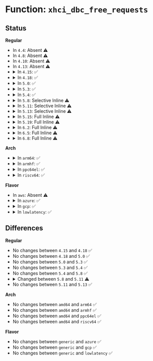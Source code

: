 # Function: <code>xhci_dbc_free_requests</code>

## Status
<b>Regular</b>
<ul>
<li>
In <code>4.4</code>: Absent ⚠️
</li>
<li>
In <code>4.8</code>: Absent ⚠️
</li>
<li>
In <code>4.10</code>: Absent ⚠️
</li>
<li>
In <code>4.13</code>: Absent ⚠️
</li>
<li>
<details>
<summary>In <code>4.15</code>: ✅</summary>

```c
void xhci_dbc_free_requests(struct dbc_ep *dep, struct list_head *head);
```

**Collision:** Unique Static

**Inline:** No

**Transformation:** False

**Instances:**

```
In drivers/usb/host/xhci-dbgtty.c (ffffffff817743d0)
Location: drivers/usb/host/xhci-dbgtty.c:158
Inline: False
Direct callers:
  - drivers/usb/host/xhci-dbgtty.c:xhci_dbc_tty_unregister_device
  - drivers/usb/host/xhci-dbgtty.c:xhci_dbc_tty_unregister_device
  - drivers/usb/host/xhci-dbgtty.c:xhci_dbc_tty_unregister_device
  - drivers/usb/host/xhci-dbgtty.c:xhci_dbc_tty_register_device
  - drivers/usb/host/xhci-dbgtty.c:xhci_dbc_tty_register_device
```
**Symbols:**

```
ffffffff817743d0-ffffffff81774446: xhci_dbc_free_requests (STB_LOCAL)
```
</details>
</li>
<li>
<details>
<summary>In <code>4.18</code>: ✅</summary>

```c
void xhci_dbc_free_requests(struct dbc_ep *dep, struct list_head *head);
```

**Collision:** Unique Static

**Inline:** No

**Transformation:** False

**Instances:**

```
In drivers/usb/host/xhci-dbgtty.c (ffffffff817b4de0)
Location: drivers/usb/host/xhci-dbgtty.c:161
Inline: False
Direct callers:
  - drivers/usb/host/xhci-dbgtty.c:xhci_dbc_tty_unregister_device
  - drivers/usb/host/xhci-dbgtty.c:xhci_dbc_tty_unregister_device
  - drivers/usb/host/xhci-dbgtty.c:xhci_dbc_tty_unregister_device
  - drivers/usb/host/xhci-dbgtty.c:xhci_dbc_tty_register_device
  - drivers/usb/host/xhci-dbgtty.c:xhci_dbc_tty_register_device
```
**Symbols:**

```
ffffffff817b4de0-ffffffff817b4e55: xhci_dbc_free_requests (STB_LOCAL)
```
</details>
</li>
<li>
<details>
<summary>In <code>5.0</code>: ✅</summary>

```c
void xhci_dbc_free_requests(struct dbc_ep *dep, struct list_head *head);
```

**Collision:** Unique Static

**Inline:** No

**Transformation:** False

**Instances:**

```
In drivers/usb/host/xhci-dbgtty.c (ffffffff817db330)
Location: drivers/usb/host/xhci-dbgtty.c:161
Inline: False
Direct callers:
  - drivers/usb/host/xhci-dbgtty.c:xhci_dbc_tty_unregister_device
  - drivers/usb/host/xhci-dbgtty.c:xhci_dbc_tty_unregister_device
  - drivers/usb/host/xhci-dbgtty.c:xhci_dbc_tty_unregister_device
  - drivers/usb/host/xhci-dbgtty.c:xhci_dbc_tty_register_device
  - drivers/usb/host/xhci-dbgtty.c:xhci_dbc_tty_register_device
```
**Symbols:**

```
ffffffff817db330-ffffffff817db3a5: xhci_dbc_free_requests (STB_LOCAL)
```
</details>
</li>
<li>
<details>
<summary>In <code>5.3</code>: ✅</summary>

```c
void xhci_dbc_free_requests(struct dbc_ep *dep, struct list_head *head);
```

**Collision:** Unique Static

**Inline:** No

**Transformation:** False

**Instances:**

```
In drivers/usb/host/xhci-dbgtty.c (ffffffff8181bd40)
Location: drivers/usb/host/xhci-dbgtty.c:161
Inline: False
Direct callers:
  - drivers/usb/host/xhci-dbgtty.c:xhci_dbc_tty_unregister_device
  - drivers/usb/host/xhci-dbgtty.c:xhci_dbc_tty_unregister_device
  - drivers/usb/host/xhci-dbgtty.c:xhci_dbc_tty_unregister_device
  - drivers/usb/host/xhci-dbgtty.c:xhci_dbc_tty_register_device
  - drivers/usb/host/xhci-dbgtty.c:xhci_dbc_tty_register_device
```
**Symbols:**

```
ffffffff8181bd40-ffffffff8181bdb5: xhci_dbc_free_requests (STB_LOCAL)
```
</details>
</li>
<li>
<details>
<summary>In <code>5.4</code>: ✅</summary>

```c
void xhci_dbc_free_requests(struct dbc_ep *dep, struct list_head *head);
```

**Collision:** Unique Static

**Inline:** No

**Transformation:** False

**Instances:**

```
In drivers/usb/host/xhci-dbgtty.c (ffffffff8184d100)
Location: drivers/usb/host/xhci-dbgtty.c:161
Inline: False
Direct callers:
  - drivers/usb/host/xhci-dbgtty.c:xhci_dbc_tty_unregister_device
  - drivers/usb/host/xhci-dbgtty.c:xhci_dbc_tty_unregister_device
  - drivers/usb/host/xhci-dbgtty.c:xhci_dbc_tty_unregister_device
  - drivers/usb/host/xhci-dbgtty.c:xhci_dbc_tty_register_device
  - drivers/usb/host/xhci-dbgtty.c:xhci_dbc_tty_register_device
```
**Symbols:**

```
ffffffff8184d100-ffffffff8184d175: xhci_dbc_free_requests (STB_LOCAL)
```
</details>
</li>
<li>
<details>
<summary>In <code>5.8</code>: Selective Inline ⚠️</summary>

```c
void xhci_dbc_free_requests(struct dbc_ep *dep, struct list_head *head);
```

**Collision:** Unique Static

**Inline:** Selective

**Transformation:** False

**Instances:**

```
In drivers/usb/host/xhci-dbgtty.c (ffffffff819203d2)
Location: drivers/usb/host/xhci-dbgtty.c:161
Inline: True
Inline callers:
  - drivers/usb/host/xhci-dbgtty.c:xhci_dbc_tty_unregister_device
  - drivers/usb/host/xhci-dbgtty.c:xhci_dbc_tty_unregister_device
  - drivers/usb/host/xhci-dbgtty.c:xhci_dbc_tty_unregister_device
Direct callers:
  - drivers/usb/host/xhci-dbgtty.c:xhci_dbc_tty_register_device
  - drivers/usb/host/xhci-dbgtty.c:xhci_dbc_tty_register_device
```
**Symbols:**

```
ffffffff8191f8f0-ffffffff8191f965: xhci_dbc_free_requests (STB_LOCAL)
```
</details>
</li>
<li>
<details>
<summary>In <code>5.11</code>: Selective Inline ⚠️</summary>

```c
void xhci_dbc_free_requests(struct list_head *head);
```

**Collision:** Unique Static

**Inline:** Selective

**Transformation:** False

**Instances:**

```
In drivers/usb/host/xhci-dbgtty.c (ffffffff8192779b)
Location: drivers/usb/host/xhci-dbgtty.c:170
Inline: True
Inline callers:
  - drivers/usb/host/xhci-dbgtty.c:xhci_dbc_tty_unregister_device
  - drivers/usb/host/xhci-dbgtty.c:xhci_dbc_tty_unregister_device
  - drivers/usb/host/xhci-dbgtty.c:xhci_dbc_tty_unregister_device
Direct callers:
  - drivers/usb/host/xhci-dbgtty.c:xhci_dbc_tty_register_device
  - drivers/usb/host/xhci-dbgtty.c:xhci_dbc_tty_register_device
```
**Symbols:**

```
ffffffff81926c70-ffffffff81926cdd: xhci_dbc_free_requests (STB_LOCAL)
```
</details>
</li>
<li>
<details>
<summary>In <code>5.13</code>: Selective Inline ⚠️</summary>

```c
void xhci_dbc_free_requests(struct list_head *head);
```

**Collision:** Unique Static

**Inline:** Selective

**Transformation:** False

**Instances:**

```
In drivers/usb/host/xhci-dbgtty.c (ffffffff8190ad6b)
Location: drivers/usb/host/xhci-dbgtty.c:170
Inline: True
Inline callers:
  - drivers/usb/host/xhci-dbgtty.c:xhci_dbc_tty_unregister_device
  - drivers/usb/host/xhci-dbgtty.c:xhci_dbc_tty_unregister_device
  - drivers/usb/host/xhci-dbgtty.c:xhci_dbc_tty_unregister_device
Direct callers:
  - drivers/usb/host/xhci-dbgtty.c:xhci_dbc_tty_register_device
  - drivers/usb/host/xhci-dbgtty.c:xhci_dbc_tty_register_device
```
**Symbols:**

```
ffffffff8190a350-ffffffff8190a3bd: xhci_dbc_free_requests (STB_LOCAL)
```
</details>
</li>
<li>
<details>
<summary>In <code>5.15</code>: Full Inline ⚠️</summary>

**Collision:** Unique Static

**Inline:** Full

**Transformation:** False

**Instances:**

```
In drivers/usb/host/xhci-dbgtty.c (ffffffff819ab427)
Location: drivers/usb/host/xhci-dbgtty.c:170
Inline: True
Inline callers:
  - drivers/usb/host/xhci-dbgtty.c:xhci_dbc_tty_unregister_device
  - drivers/usb/host/xhci-dbgtty.c:xhci_dbc_tty_unregister_device
  - drivers/usb/host/xhci-dbgtty.c:xhci_dbc_tty_unregister_device
  - drivers/usb/host/xhci-dbgtty.c:xhci_dbc_tty_register_device
  - drivers/usb/host/xhci-dbgtty.c:xhci_dbc_tty_register_device
```
</details>
</li>
<li>
<details>
<summary>In <code>5.19</code>: Full Inline ⚠️</summary>

**Collision:** Unique Static

**Inline:** Full

**Transformation:** False

**Instances:**

```
In drivers/usb/host/xhci-dbgtty.c (ffffffff81b09763)
Location: drivers/usb/host/xhci-dbgtty.c:170
Inline: True
Inline callers:
  - drivers/usb/host/xhci-dbgtty.c:xhci_dbc_tty_unregister_device
  - drivers/usb/host/xhci-dbgtty.c:xhci_dbc_tty_unregister_device
  - drivers/usb/host/xhci-dbgtty.c:xhci_dbc_tty_unregister_device
  - drivers/usb/host/xhci-dbgtty.c:xhci_dbc_tty_register_device
  - drivers/usb/host/xhci-dbgtty.c:xhci_dbc_tty_register_device
```
</details>
</li>
<li>
<details>
<summary>In <code>6.2</code>: Full Inline ⚠️</summary>

**Collision:** Unique Static

**Inline:** Full

**Transformation:** False

**Instances:**

```
In drivers/usb/host/xhci-dbgtty.c (ffffffff81c99533)
Location: drivers/usb/host/xhci-dbgtty.c:170
Inline: True
Inline callers:
  - drivers/usb/host/xhci-dbgtty.c:xhci_dbc_tty_unregister_device
  - drivers/usb/host/xhci-dbgtty.c:xhci_dbc_tty_unregister_device
  - drivers/usb/host/xhci-dbgtty.c:xhci_dbc_tty_unregister_device
  - drivers/usb/host/xhci-dbgtty.c:xhci_dbc_tty_register_device
  - drivers/usb/host/xhci-dbgtty.c:xhci_dbc_tty_register_device
```
</details>
</li>
<li>
<details>
<summary>In <code>6.5</code>: Full Inline ⚠️</summary>

**Collision:** Unique Static

**Inline:** Full

**Transformation:** False

**Instances:**

```
In drivers/usb/host/xhci-dbgtty.c (ffffffff81d008e3)
Location: drivers/usb/host/xhci-dbgtty.c:170
Inline: True
Inline callers:
  - drivers/usb/host/xhci-dbgtty.c:xhci_dbc_tty_unregister_device
  - drivers/usb/host/xhci-dbgtty.c:xhci_dbc_tty_unregister_device
  - drivers/usb/host/xhci-dbgtty.c:xhci_dbc_tty_unregister_device
  - drivers/usb/host/xhci-dbgtty.c:xhci_dbc_tty_register_device
  - drivers/usb/host/xhci-dbgtty.c:xhci_dbc_tty_register_device
```
</details>
</li>
<li>
<details>
<summary>In <code>6.8</code>: Full Inline ⚠️</summary>

**Collision:** Unique Static

**Inline:** Full

**Transformation:** False

**Instances:**

```
In drivers/usb/host/xhci-dbgtty.c (ffffffff81db63e3)
Location: drivers/usb/host/xhci-dbgtty.c:170
Inline: True
Inline callers:
  - drivers/usb/host/xhci-dbgtty.c:xhci_dbc_tty_unregister_device
  - drivers/usb/host/xhci-dbgtty.c:xhci_dbc_tty_unregister_device
  - drivers/usb/host/xhci-dbgtty.c:xhci_dbc_tty_unregister_device
  - drivers/usb/host/xhci-dbgtty.c:xhci_dbc_tty_register_device
  - drivers/usb/host/xhci-dbgtty.c:xhci_dbc_tty_register_device
```
</details>
</li>
</ul>
<b>Arch</b>
<ul>
<li>
<details>
<summary>In <code>arm64</code>: ✅</summary>

```c
void xhci_dbc_free_requests(struct dbc_ep *dep, struct list_head *head);
```

**Collision:** Unique Static

**Inline:** No

**Transformation:** False

**Instances:**

```
In drivers/usb/host/xhci-dbgtty.c (ffff800010a8c358)
Location: drivers/usb/host/xhci-dbgtty.c:161
Inline: False
Direct callers:
  - drivers/usb/host/xhci-dbgtty.c:xhci_dbc_tty_unregister_device
  - drivers/usb/host/xhci-dbgtty.c:xhci_dbc_tty_unregister_device
  - drivers/usb/host/xhci-dbgtty.c:xhci_dbc_tty_unregister_device
  - drivers/usb/host/xhci-dbgtty.c:xhci_dbc_tty_register_device
  - drivers/usb/host/xhci-dbgtty.c:xhci_dbc_tty_register_device
```
**Symbols:**

```
ffff800010a8c358-ffff800010a8c3e4: xhci_dbc_free_requests (STB_LOCAL)
```
</details>
</li>
<li>
<details>
<summary>In <code>armhf</code>: ✅</summary>

```c
void xhci_dbc_free_requests(struct dbc_ep *dep, struct list_head *head);
```

**Collision:** Unique Static

**Inline:** No

**Transformation:** False

**Instances:**

```
In drivers/usb/host/xhci-dbgtty.c (c0b5f5b0)
Location: drivers/usb/host/xhci-dbgtty.c:161
Inline: False
Direct callers:
  - drivers/usb/host/xhci-dbgtty.c:xhci_dbc_tty_unregister_device
  - drivers/usb/host/xhci-dbgtty.c:xhci_dbc_tty_unregister_device
  - drivers/usb/host/xhci-dbgtty.c:xhci_dbc_tty_unregister_device
  - drivers/usb/host/xhci-dbgtty.c:xhci_dbc_tty_register_device
  - drivers/usb/host/xhci-dbgtty.c:xhci_dbc_tty_register_device
```
**Symbols:**

```
c0b5f5b0-c0b5f624: xhci_dbc_free_requests (STB_LOCAL)
```
</details>
</li>
<li>
<details>
<summary>In <code>ppc64el</code>: ✅</summary>

```c
void xhci_dbc_free_requests(struct dbc_ep *dep, struct list_head *head);
```

**Collision:** Unique Static

**Inline:** No

**Transformation:** False

**Instances:**

```
In drivers/usb/host/xhci-dbgtty.c (c000000000b68b10)
Location: drivers/usb/host/xhci-dbgtty.c:161
Inline: False
Direct callers:
  - drivers/usb/host/xhci-dbgtty.c:xhci_dbc_tty_unregister_device
  - drivers/usb/host/xhci-dbgtty.c:xhci_dbc_tty_unregister_device
  - drivers/usb/host/xhci-dbgtty.c:xhci_dbc_tty_unregister_device
  - drivers/usb/host/xhci-dbgtty.c:xhci_dbc_tty_register_device
  - drivers/usb/host/xhci-dbgtty.c:xhci_dbc_tty_register_device
```
**Symbols:**

```
c000000000b68b10-c000000000b68bec: xhci_dbc_free_requests (STB_LOCAL)
```
</details>
</li>
<li>
<details>
<summary>In <code>riscv64</code>: ✅</summary>

```c
void xhci_dbc_free_requests(struct dbc_ep *dep, struct list_head *head);
```

**Collision:** Unique Static

**Inline:** No

**Transformation:** False

**Instances:**

```
In drivers/usb/host/xhci-dbgtty.c (ffffffe0006a135e)
Location: drivers/usb/host/xhci-dbgtty.c:161
Inline: False
Direct callers:
  - drivers/usb/host/xhci-dbgtty.c:xhci_dbc_tty_unregister_device
  - drivers/usb/host/xhci-dbgtty.c:xhci_dbc_tty_unregister_device
  - drivers/usb/host/xhci-dbgtty.c:xhci_dbc_tty_unregister_device
  - drivers/usb/host/xhci-dbgtty.c:xhci_dbc_tty_register_device
  - drivers/usb/host/xhci-dbgtty.c:xhci_dbc_tty_register_device
```
**Symbols:**

```
ffffffe0006a135e-ffffffe0006a13d6: xhci_dbc_free_requests (STB_LOCAL)
```
</details>
</li>
</ul>
<b>Flavor</b>
<ul>
<li>
In <code>aws</code>: Absent ⚠️
</li>
<li>
<details>
<summary>In <code>azure</code>: ✅</summary>

```c
void xhci_dbc_free_requests(struct dbc_ep *dep, struct list_head *head);
```

**Collision:** Unique Static

**Inline:** No

**Transformation:** False

**Instances:**

```
In drivers/usb/host/xhci-dbgtty.c (ffffffff817ca650)
Location: drivers/usb/host/xhci-dbgtty.c:161
Inline: False
Direct callers:
  - drivers/usb/host/xhci-dbgtty.c:xhci_dbc_tty_unregister_device
  - drivers/usb/host/xhci-dbgtty.c:xhci_dbc_tty_unregister_device
  - drivers/usb/host/xhci-dbgtty.c:xhci_dbc_tty_unregister_device
  - drivers/usb/host/xhci-dbgtty.c:xhci_dbc_tty_register_device
  - drivers/usb/host/xhci-dbgtty.c:xhci_dbc_tty_register_device
```
**Symbols:**

```
ffffffff817ca650-ffffffff817ca6c5: xhci_dbc_free_requests (STB_LOCAL)
```
</details>
</li>
<li>
<details>
<summary>In <code>gcp</code>: ✅</summary>

```c
void xhci_dbc_free_requests(struct dbc_ep *dep, struct list_head *head);
```

**Collision:** Unique Static

**Inline:** No

**Transformation:** False

**Instances:**

```
In drivers/usb/host/xhci-dbgtty.c (ffffffff81841f80)
Location: drivers/usb/host/xhci-dbgtty.c:161
Inline: False
Direct callers:
  - drivers/usb/host/xhci-dbgtty.c:xhci_dbc_tty_unregister_device
  - drivers/usb/host/xhci-dbgtty.c:xhci_dbc_tty_unregister_device
  - drivers/usb/host/xhci-dbgtty.c:xhci_dbc_tty_unregister_device
  - drivers/usb/host/xhci-dbgtty.c:xhci_dbc_tty_register_device
  - drivers/usb/host/xhci-dbgtty.c:xhci_dbc_tty_register_device
```
**Symbols:**

```
ffffffff81841f80-ffffffff81841ff5: xhci_dbc_free_requests (STB_LOCAL)
```
</details>
</li>
<li>
<details>
<summary>In <code>lowlatency</code>: ✅</summary>

```c
void xhci_dbc_free_requests(struct dbc_ep *dep, struct list_head *head);
```

**Collision:** Unique Static

**Inline:** No

**Transformation:** False

**Instances:**

```
In drivers/usb/host/xhci-dbgtty.c (ffffffff8185c800)
Location: drivers/usb/host/xhci-dbgtty.c:161
Inline: False
Direct callers:
  - drivers/usb/host/xhci-dbgtty.c:xhci_dbc_tty_unregister_device
  - drivers/usb/host/xhci-dbgtty.c:xhci_dbc_tty_unregister_device
  - drivers/usb/host/xhci-dbgtty.c:xhci_dbc_tty_unregister_device
  - drivers/usb/host/xhci-dbgtty.c:xhci_dbc_tty_register_device
  - drivers/usb/host/xhci-dbgtty.c:xhci_dbc_tty_register_device
```
**Symbols:**

```
ffffffff8185c800-ffffffff8185c875: xhci_dbc_free_requests (STB_LOCAL)
```
</details>
</li>
</ul>

## Differences
<b>Regular</b>
<ul>
<li>
No changes between <code>4.15</code> and <code>4.18</code> ✅
</li>
<li>
No changes between <code>4.18</code> and <code>5.0</code> ✅
</li>
<li>
No changes between <code>5.0</code> and <code>5.3</code> ✅
</li>
<li>
No changes between <code>5.3</code> and <code>5.4</code> ✅
</li>
<li>
No changes between <code>5.4</code> and <code>5.8</code> ✅
</li>
<li>
<details>
<summary>Changed between <code>5.8</code> and <code>5.11</code> ⚠️</summary>
<ul>
<li>
<b>Param removed. </b>
<code>struct dbc_ep *dep</code>
</li>
<li>
<b>Param reordered. </b>
<code>dep, head</code> ➡️ <code>head</code>
</li>
</ul>
</details>
</li>
<li>
No changes between <code>5.11</code> and <code>5.13</code> ✅
</li>
</ul>
<b>Arch</b>
<ul>
<li>
No changes between <code>amd64</code> and <code>arm64</code> ✅
</li>
<li>
No changes between <code>amd64</code> and <code>armhf</code> ✅
</li>
<li>
No changes between <code>amd64</code> and <code>ppc64el</code> ✅
</li>
<li>
No changes between <code>amd64</code> and <code>riscv64</code> ✅
</li>
</ul>
<b>Flavor</b>
<ul>
<li>
No changes between <code>generic</code> and <code>azure</code> ✅
</li>
<li>
No changes between <code>generic</code> and <code>gcp</code> ✅
</li>
<li>
No changes between <code>generic</code> and <code>lowlatency</code> ✅
</li>
</ul>
